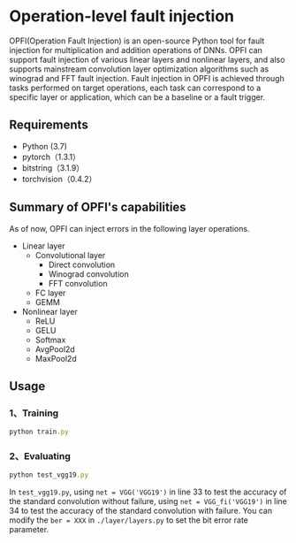 # Operation-level fault injection
OPFI(Operation Fault Injection) is an open-source Python tool for fault injection for multiplication and addition operations of DNNs. OPFI can support fault injection of various linear layers and nonlinear layers, and also supports mainstream convolution layer optimization algorithms such as winograd and FFT fault injection. Fault injection in OPFI is achieved through tasks performed on target operations, each task can correspond to a specific layer or application, which can be a baseline or a fault trigger.
## Requirements
* Python (3.7)
* pytorch（1.3.1）
* bitstring（3.1.9）
* torchvision（0.4.2）
## Summary of OPFI's capabilities
As of now, OPFI can inject errors in the following layer operations.
* Linear layer
  * Convolutional layer
    * Direct convolution
    * Winograd convolution
    * FFT convolution
  * FC layer
  * GEMM
* Nonlinear layer
  * ReLU
  * GELU
  * Softmax
  * AvgPool2d
  * MaxPool2d
## Usage
### 1、Training
```ruby
python train.py
```
### 2、Evaluating
```ruby
python test_vgg19.py
```
In ```test_vgg19.py```, using ```net = VGG('VGG19')``` in line 33 to test the accuracy of the standard convolution without failure, using ```net = VGG_fi('VGG19')``` in line 34 to test the accuracy of the standard convolution with failure.
You can modify the ```ber = XXX``` in ```./layer/layers.py``` to set the bit error rate parameter.
